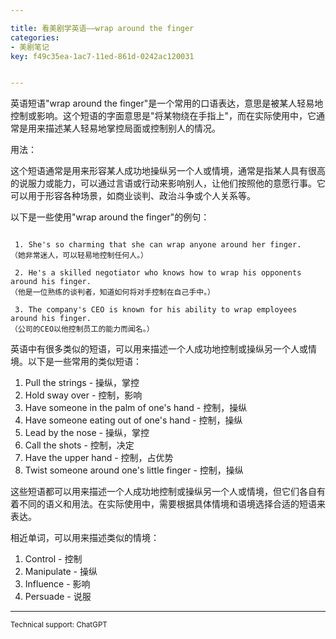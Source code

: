 ```yaml
---

title: 看美剧学英语——wrap around the finger
categories:
- 美剧笔记
key: f49c35ea-1ac7-11ed-861d-0242ac120031


---
```

英语短语"wrap around the finger"是一个常用的口语表达，意思是被某人轻易地控制或影响。这个短语的字面意思是"将某物绕在手指上"，而在实际使用中，它通常是用来描述某人轻易地掌控局面或控制别人的情况。

用法：

这个短语通常是用来形容某人成功地操纵另一个人或情境，通常是指某人具有很高的说服力或能力，可以通过言语或行动来影响别人，让他们按照他的意愿行事。它可以用于形容各种场景，如商业谈判、政治斗争或个人关系等。

以下是一些使用"wrap around the finger"的例句：

```

 1. She's so charming that she can wrap anyone around her finger.  
（她非常迷人，可以轻易地控制任何人。）  

 2. He's a skilled negotiator who knows how to wrap his opponents around his finger.  
（他是一位熟练的谈判者，知道如何将对手控制在自己手中。）  

 3. The company's CEO is known for his ability to wrap employees around his finger.  
（公司的CEO以他控制员工的能力而闻名。）  

```

英语中有很多类似的短语，可以用来描述一个人成功地控制或操纵另一个人或情境。以下是一些常用的类似短语：

1. Pull the strings - 操纵，掌控
2. Hold sway over - 控制，影响
3. Have someone in the palm of one's hand - 控制，操纵
4. Have someone eating out of one's hand - 控制，操纵
5. Lead by the nose - 操纵，掌控
6. Call the shots - 控制，决定
7. Have the upper hand - 控制，占优势
8. Twist someone around one's little finger - 控制，操纵

这些短语都可以用来描述一个人成功地控制或操纵另一个人或情境，但它们各自有着不同的语义和用法。在实际使用中，需要根据具体情境和语境选择合适的短语来表达。

相近单词，可以用来描述类似的情境：

1. Control - 控制
2. Manipulate - 操纵
3. Influence - 影响
4. Persuade - 说服

---

<small>Technical support: ChatGPT</small>
